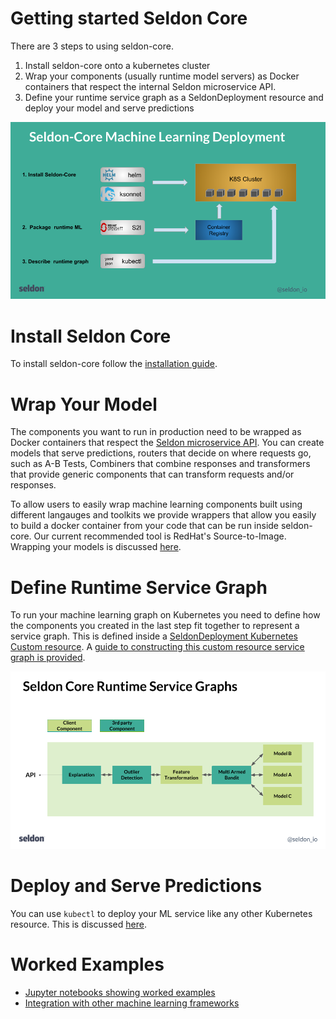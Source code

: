 
# Getting started Seldon Core

There are 3 steps to using seldon-core.

 1. Install seldon-core onto a kubernetes cluster
 1. Wrap your components (usually runtime model servers) as Docker containers that respect the internal Seldon microservice API.
 1. Define your runtime service graph as a SeldonDeployment resource and deploy your model and serve predictions

![steps](./steps.png)

# Install Seldon Core

To install seldon-core follow the [installation guide](../install.md).

# Wrap Your Model

The components you want to run in production need to be wrapped as Docker containers that respect the [Seldon microservice API](../reference/internal-api.md). You can create models that serve predictions, routers that decide on where requests go, such as A-B Tests, Combiners that combine responses and transformers that provide generic components that can transform requests and/or responses.

To allow users to easily wrap machine learning components built using different langauges and toolkits we provide wrappers that allow you easily to build a docker container from your code that can be run inside seldon-core. Our current recommended tool is RedHat's Source-to-Image. Wrapping your models is discussed [here](../wrappers/readme.md).

# Define Runtime Service Graph

To run your machine learning graph on Kubernetes you need to define how the components you created in the last step fit together to represent a service graph. This is defined inside a [SeldonDeployment Kubernetes Custom resource](../reference/seldon-deployment.md). A [guide to constructing this custom resource service graph is provided](../crd/readme.md).

![graph](./graph.png)

# Deploy and Serve Predictions

You can use ```kubectl``` to deploy your ML service like any other Kubernetes resource. This is discussed [here](../deploying.md).

# Worked Examples

 * [Jupyter notebooks showing worked examples](../../readme.md#quick-start)
 * [Integration with other machine learning frameworks](../../readme.md#integrations)

